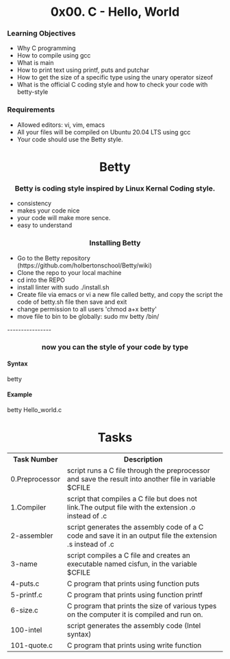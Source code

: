 
<h1 align="center">0x00. C - Hello, World</h1>
<h3>Learning Objectives</h3>
<ul>
<li>Why C programming</li>
<li>How to compile using gcc</li>
<li>What is main</li>
<li>How to print text using printf, puts and putchar</li>
<li>How to get the size of a specific type using the unary operator sizeof</li>
<li>What is the official C coding style and how to check your code with betty-style</li>
</ul>




<h3>Requirements</h3>
<ul>
  <li>Allowed editors: vi, vim, emacs</li>
  <li>All your files will be compiled on Ubuntu 20.04 LTS using gcc</li>
  <li>Your code should use the Betty style. </li>

</ul>




<h1 align="center" >Betty</h1>

<h3 align="center">Betty is coding style inspired by Linux Kernal Coding style.</h3>
<ul>
  <li>consistency</li>
  <li>makes your code nice</li>
  <li>your code will make more sence.</li>
  <li>easy to understand</li>
</ul>





<h3 align="center">Installing Betty</h3>

<ul>
  <li>Go to the Betty repository (https://github.com/holbertonschool/Betty/wiki)</li>
  <li>Clone the repo to your local machine</li>
  <li>cd into the REPO</li>
  <li>install linter with sudo ./install.sh</li>
  <li>Create file via emacs or vi a new file called betty, and copy the script the code of betty.sh file then save and     exit</li>
  <li>change permission to all users 'chmod a+x betty'</li>
  <li>move file to bin to be globally: sudo mv betty /bin/</li>
  </ul>
----------------

<h3 align="center">now you can the style of your code by type</h3>
<h4>Syntax</h4>
betty <file_name.c>
<h4>Example</h4>
betty Hello_world.c








<h1 align="center">Tasks</h1>

<table>
  <tr>
    <th>Task Number</th>
    <th>Description</th>
    
  </tr>
  <tr>
    <td>0.Preprocessor</td>
    <td> script  runs a C file through the preprocessor and save the result into another file  in variable $CFILE</td
  </tr>
  <tr>
    <td>1.Compiler</td>
    <td>script that compiles a C file but does not link.The output file with the extension .o instead of .c</td>
  </tr>
      <tr>
        <td>2-assembler</td>
        <td>script generates the assembly code of a C code and save it in an output file the extension .s instead of .c</td>
      </tr>
      <tr>
        <td>3-name</td>
        <td> script compiles a C file and creates an executable named cisfun, in the variable $CFILE</td>
      </tr>
      <tr>
       <td>4-puts.c</td>
       <td>C program that prints using function puts</td>
      </tr>
      <tr>
       <td>5-printf.c</td>
       <td>C program that prints using function printf</td>
      </tr>
      <tr>
       <td>6-size.c</td>
       <td>C program that prints the size of various types on the computer it is compiled and run on.</td>
      </tr>
      <tr>
       <td>100-intel</td>
       <td>script generates the assembly code (Intel syntax)</td>
      </tr>
       <tr>
       <td>101-quote.c</td>
       <td>C program that prints using write function</td>
      </tr>
</table>
  </body>
  </html>
